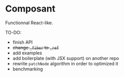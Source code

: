 # Composant

Functionnal React-like.

TO-DO:

 - finish API
 - ~~change `_fiber` to `_ref`~~
 - add examples
 - add boilerplate (with JSX support) on another repo
 - rewrite `patchNode` algorithm in order to optimized it
 - benchmarking
